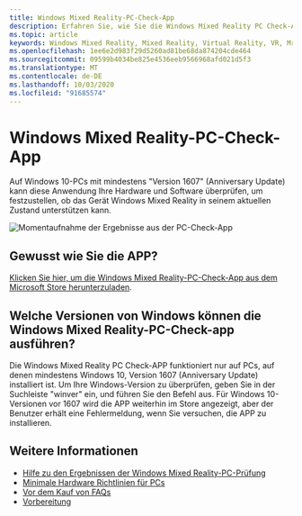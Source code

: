 ```yaml
---
title: Windows Mixed Reality-PC-Check-App
description: Erfahren Sie, wie Sie die Windows Mixed Reality PC Check-App suchen und verwenden, um die Kompatibilität Ihres PCs zu testen, bevor Sie ein Windows Mixed Reality-Headset erwerben.
ms.topic: article
keywords: Windows Mixed Reality, Mixed Reality, Virtual Reality, VR, Mr, kompatibel, Kompatibilität, PC, Systemanforderungen
ms.openlocfilehash: 1ee6e2d983f29d5260ad81be68da874204cde464
ms.sourcegitcommit: 09599b4034be825e4536eeb9566968afd021d5f3
ms.translationtype: MT
ms.contentlocale: de-DE
ms.lasthandoff: 10/03/2020
ms.locfileid: "91685574"
---
```

# <a name="windows-mixed-reality-pc-check-app"></a>Windows Mixed Reality-PC-Check-App

Auf Windows 10-PCs mit mindestens "Version 1607" (Anniversary Update) kann diese Anwendung Ihre Hardware und Software überprüfen, um festzustellen, ob das Gerät Windows Mixed Reality in seinem aktuellen Zustand unterstützen kann. 

![Momentaufnahme der Ergebnisse aus der PC-Check-App](images/450px-snapshot-of-results-from-pc-check-app.png)

## <a name="how-do-i-get-the-app"></a>Gewusst wie Sie die APP?

[Klicken Sie hier, um die Windows Mixed Reality-PC-Check-App aus dem Microsoft Store herunterzuladen](https://www.microsoft.com/en-us/store/p/windows-mixed-reality-pc-check/9nzvl19n7cnc).

## <a name="what-versions-of-windows-can-run-the-windows-mixed-reality-pc-check-app"></a>Welche Versionen von Windows können die Windows Mixed Reality-PC-Check-app ausführen?

Die Windows Mixed Reality PC Check-APP funktioniert nur auf PCs, auf denen mindestens Windows 10, Version 1607 (Anniversary Update) installiert ist. Um Ihre Windows-Version zu überprüfen, geben Sie in der Suchleiste "winver" ein, und führen Sie den Befehl aus. Für Windows 10-Versionen vor 1607 wird die APP weiterhin im Store angezeigt, aber der Benutzer erhält eine Fehlermeldung, wenn Sie versuchen, die APP zu installieren.

## <a name="see-also"></a>Weitere Informationen
* [Hilfe zu den Ergebnissen der Windows Mixed Reality-PC-Prüfung](https://support.microsoft.com/en-us/help/4045777/windows-10-get-help-with-pc-compatibility-in-windows-mixed-reality)
* [Minimale Hardware Richtlinien für PCs](windows-mixed-reality-minimum-pc-hardware-compatibility-guidelines.md)
* [Vor dem Kauf von FAQs](before-you-buy-faqs.md)
* [Vorbereitung](before-you-start.md)
